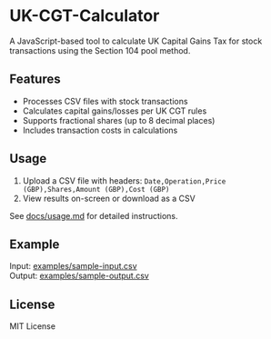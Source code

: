 # UK-CGT-Calculator

A JavaScript-based tool to calculate UK Capital Gains Tax for stock transactions using the Section 104 pool method.

## Features
- Processes CSV files with stock transactions
- Calculates capital gains/losses per UK CGT rules
- Supports fractional shares (up to 8 decimal places)
- Includes transaction costs in calculations

## Usage
1. Upload a CSV file with headers: `Date,Operation,Price (GBP),Shares,Amount (GBP),Cost (GBP)`
2. View results on-screen or download as a CSV

See [docs/usage.md](docs/usage.md) for detailed instructions.

## Example
Input: [examples/sample-input.csv](examples/sample-input.csv)  
Output: [examples/sample-output.csv](examples/sample-output.csv)

## License
MIT License